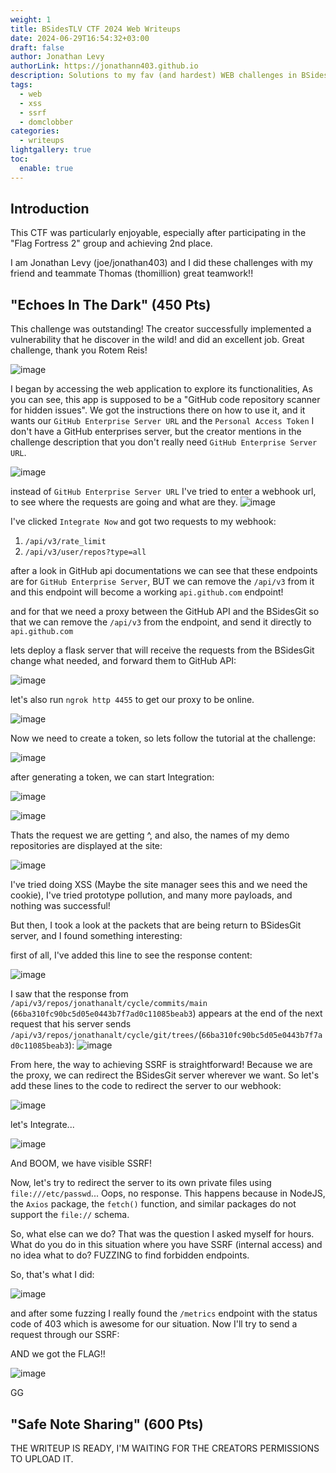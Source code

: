 ```yaml
---
weight: 1
title: BSidesTLV CTF 2024 Web Writeups
date: 2024-06-29T16:54:32+03:00
draft: false
author: Jonathan Levy
authorLink: https://jonathann403.github.io
description: Solutions to my fav (and hardest) WEB challenges in BSidesTLV CTF 2024.
tags:
  - web
  - xss
  - ssrf
  - domclobber
categories:
  - writeups
lightgallery: true
toc:
  enable: true
---
```

## Introduction

This CTF was particularly enjoyable, especially after participating in the "Flag Fortress 2" group and achieving 2nd place.

I am Jonathan Levy (joe/jonathan403) and I did these challenges with my friend and teammate Thomas (thomillion) great teamwork!!


## "Echoes In The Dark" (450 Pts)

This challenge was outstanding! The creator successfully implemented a vulnerability that he discover in the wild! and did an excellent job. Great challenge, thank you Rotem Reis!


![image](https://github.com/jonathann403/jonathann403.github.io/blob/main/public/posts/BSidesTLV/Pasted%20image%2020240629123402.png?raw=true?raw=true)

I began by accessing the web application to explore its functionalities, As you can see, this app is supposed to be a "GitHub code repository scanner for hidden issues". We got the instructions there on how to use it, and it wants our `GitHub Enterprise Server URL` and the `Personal Access Token` I don't have a GitHub enterprises server, but the creator mentions in the challenge description that you don't really need `GitHub Enterprise Server URL`.

![image](https://github.com/jonathann403/jonathann403.github.io/blob/main/public/posts/BSidesTLV/Pasted%20image%2020240629124214.png?raw=true)

instead of `GitHub Enterprise Server URL` I've tried to enter a webhook url, to see where the requests are going and what are they.
![image](https://github.com/jonathann403/jonathann403.github.io/blob/main/public/posts/BSidesTLV/Pasted%20image%2020240629124408.png?raw=true)

I've clicked `Integrate Now` and got two requests to my webhook:

1. `/api/v3/rate_limit`
2. `/api/v3/user/repos?type=all`

after a look in GitHub api documentations we can see that these endpoints are for `GitHub Enterprise Server`, BUT we can remove the `/api/v3` from it and this endpoint will become a working `api.github.com` endpoint!

and for that we need a proxy between the GitHub API and the BSidesGit so that we can remove the `/api/v3` from the endpoint, and send it directly to `api.github.com`

lets deploy a flask server that will receive the requests from the BSidesGit change what needed, and forward them to GitHub API:

![image](https://github.com/jonathann403/jonathann403.github.io/blob/main/public/posts/BSidesTLV/Pasted%20image%2020240629125851.png?raw=true)

let's also run `ngrok http 4455` to get our proxy to be online.

![image](https://github.com/jonathann403/jonathann403.github.io/blob/main/public/posts/BSidesTLV/Pasted%20image%2020240629130042.png?raw=true)

Now we need to create a token, so lets follow the tutorial at the challenge:

![image](https://github.com/jonathann403/jonathann403.github.io/blob/main/public/posts/BSidesTLV/Pasted%20image%2020240629130214.png?raw=true)

after generating a token, we can start Integration:

![image](https://github.com/jonathann403/jonathann403.github.io/blob/main/public/posts/BSidesTLV/Pasted%20image%2020240629130325.png?raw=true)

![image](https://github.com/jonathann403/jonathann403.github.io/blob/main/public/posts/BSidesTLV/Pasted%20image%2020240629130625.png?raw=true)

Thats the request we are getting ^, and also, the names of my demo repositories are displayed at the site:

![image](https://github.com/jonathann403/jonathann403.github.io/blob/main/public/posts/BSidesTLV/Pasted%20image%2020240629130758.png?raw=true)

I've tried doing XSS (Maybe the site manager sees this and we need the cookie), I've tried prototype pollution, and many more payloads, and nothing was successful!

But then, I took a look at the packets that are being return to BSidesGit server, and I found something interesting:

first of all, I've added this line to see the response content:

![image](https://github.com/jonathann403/jonathann403.github.io/blob/main/public/posts/BSidesTLV/Pasted%20image%2020240629131129.png?raw=true)

I saw that the response from `/api/v3/repos/jonathanalt/cycle/commits/main` (`66ba310fc90bc5d05e0443b7f7ad0c11085beab3`) appears at the end of the next request that his server sends `/api/v3/repos/jonathanalt/cycle/git/trees/`(`66ba310fc90bc5d05e0443b7f7ad0c11085beab3`):
![image](https://github.com/jonathann403/jonathann403.github.io/blob/main/public/posts/BSidesTLV/Pasted%20image%2020240629131658.png?raw=true)

From here, the way to achieving SSRF is straightforward! Because we are the proxy, we can redirect the BSidesGit server wherever we want. So let's add these lines to the code to redirect the server to our webhook:

![image](https://github.com/jonathann403/jonathann403.github.io/blob/main/public/posts/BSidesTLV/Pasted%20image%2020240629132105.png?raw=true)

let's Integrate...

![image](https://github.com/jonathann403/jonathann403.github.io/blob/main/public/posts/BSidesTLV/Pasted%20image%2020240629132218.png?raw=true)

And BOOM, we have visible SSRF!

Now, let's try to redirect the server to its own private files using `file:///etc/passwd`... Oops, no response. This happens because in NodeJS, the `Axios` package, the `fetch()` function, and similar packages do not support the `file://` schema.

So, what else can we do? That was the question I asked myself for hours. What do you do in this situation where you have SSRF (internal access) and no idea what to do? FUZZING to find forbidden endpoints.

So, that's what I did:

![image](https://github.com/jonathann403/jonathann403.github.io/blob/main/public/posts/BSidesTLV/Pasted%20image%2020240629133112.png?raw=true)

and after some fuzzing I really found the `/metrics` endpoint with the status code of  403 which is awesome for our situation. Now I'll try to send a request through our SSRF:

AND we got the FLAG!!

![image](https://github.com/jonathann403/jonathann403.github.io/blob/main/public/posts/BSidesTLV/Pasted%20image%2020240629133524.png?raw=true)

GG

## "Safe Note Sharing" (600 Pts)

THE WRITEUP IS READY, I'M WAITING FOR THE CREATORS PERMISSIONS TO UPLOAD IT.
